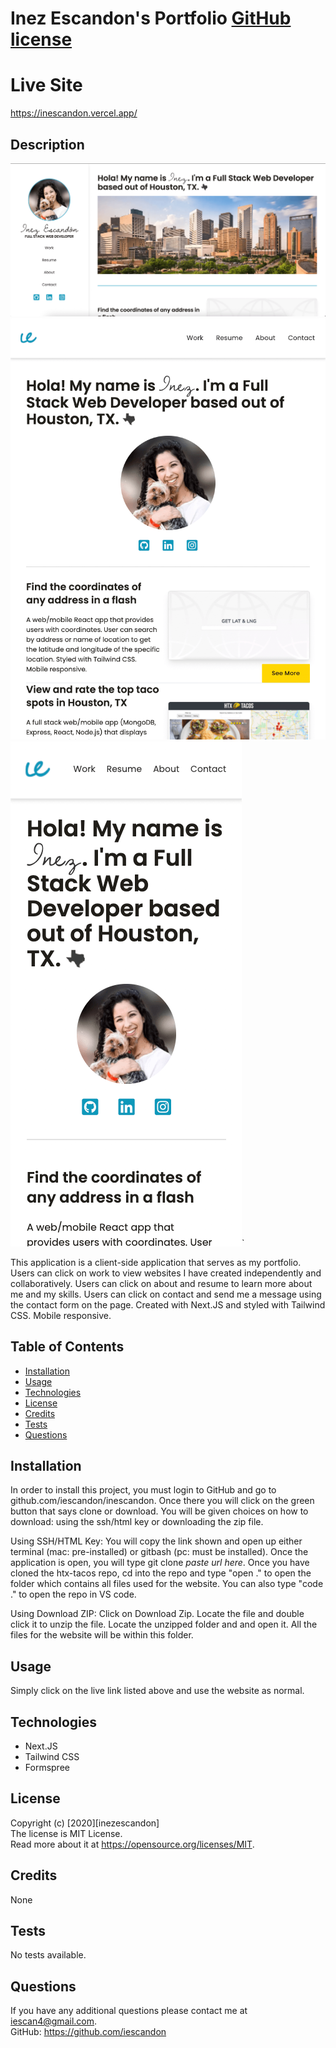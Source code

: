 # Inez Escandon's Portfolio [GitHub license](https://img.shields.io/badge/license-MIT%20License-blue.svg)

# Live Site

https://inescandon.vercel.app/

## Description

![Alt Text](./public/images/resume1.png) ![Alt Text](./public/images/resume2.png) ![Alt Text](./public/images/resume3.png)`

This application is a client-side application that serves as my portfolio. Users can click on work to view websites I have created independently and collaboratively. Users can click on about and resume to learn more about me and my skills. Users can click on contact and send me a message using the contact form on the page. Created with Next.JS and styled with Tailwind CSS. Mobile responsive.

## Table of Contents

- [Installation](#installation)
- [Usage](#usage)
- [Technologies](#technologies)
- [License](#license)
- [Credits](#credits)
- [Tests](#tests)
- [Questions](#questions)

## Installation

In order to install this project, you must login to GitHub and go to github.com/iescandon/inescandon. Once there you will click on the green button that says clone or download. You will be given choices on how to download: using the ssh/html key or downloading the zip file.

Using SSH/HTML Key: You will copy the link shown and open up either terminal (mac: pre-installed) or gitbash (pc: must be installed). Once the application is open, you will type git clone _paste url here_. Once you have cloned the htx-tacos repo, cd into the repo and type "open ." to open the folder which contains all files used for the website. You can also type "code ." to open the repo in VS code.

Using Download ZIP: Click on Download Zip. Locate the file and double click it to unzip the file. Locate the unzipped folder and and open it. All the files for the website will be within this folder.

## Usage

Simply click on the live link listed above and use the website as normal.

## Technologies

- Next.JS
- Tailwind CSS
- Formspree

## License

Copyright (c) [2020][inezescandon]  
The license is MIT License.  
Read more about it at https://opensource.org/licenses/MIT.

## Credits

None

## Tests

No tests available.

## Questions

If you have any additional questions please contact me at iescan4@gmail.com.  
GitHub: https://github.com/iescandon

